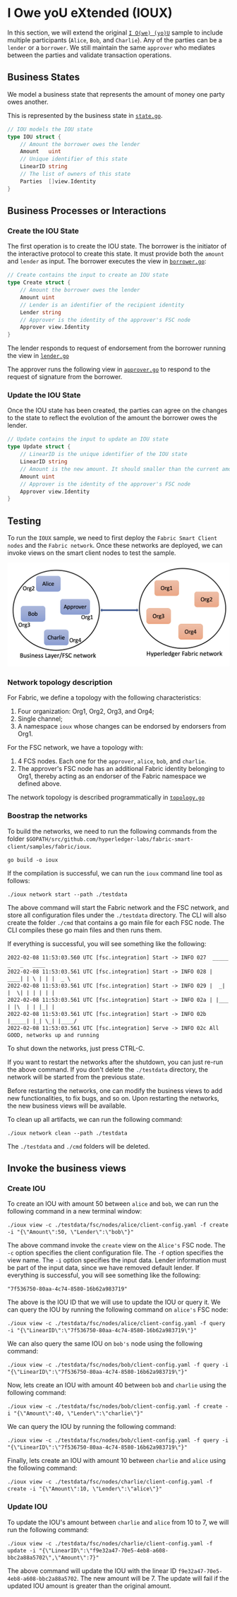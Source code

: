 # I Owe yoU eXtended (IOUX)

In this section, we will extend the original [`I O(we) (yo)U`](../iou/README.md) sample to include multiple participants (`Alice`, `Bob`, and `Charlie`). Any of the parties can be a `lender` or a `borrower`.
We still maintain the same `approver` who mediates between the parties and validate transaction operations.

## Business States

We model a business state that represents the amount of money one party owes another.

This is represented by the business state in [`state.go`](./states/state.go).

```go
// IOU models the IOU state
type IOU struct {
	// Amount the borrower owes the lender
	Amount   uint
	// Unique identifier of this state
	LinearID string
	// The list of owners of this state
	Parties  []view.Identity 
}
```

## Business Processes or Interactions

### Create the IOU State

The first operation is to create the IOU state.
The borrower is the initiator of the interactive protocol to create this state. It must provide both the `amount` and `lender` as input.
The borrower executes the view in [`borrower.go`](./views/borrower.go):

```go
// Create contains the input to create an IOU state
type Create struct {
	// Amount the borrower owes the lender
	Amount uint
	// Lender is an identifier of the recipient identity
	Lender string
	// Approver is the identity of the approver's FSC node
	Approver view.Identity
}
```

The lender responds to request of endorsement from the borrower running the view in [`lender.go`](./views/lender.go)

The approver runs the following view in [`approver.go`](./views/approver.go) to respond to the request of signature from the borrower.

### Update the IOU State

Once the IOU state has been created, the parties can agree on the changes to the state
to reflect the evolution of the amount the borrower owes the lender.

```go
// Update contains the input to update an IOU state
type Update struct {
	// LinearID is the unique identifier of the IOU state
	LinearID string
	// Amount is the new amount. It should smaller than the current amount
	Amount uint
	// Approver is the identity of the approver's FSC node
	Approver view.Identity
}
```

## Testing

To run the `IOUX` sample, we need to first deploy the `Fabric Smart Client nodes` and the `Fabric network`.
Once these networks are deployed, we can invoke views on the smart client nodes to test the sample.

<img src="imgs/network.png">

### Network topology description

For Fabric, we define a topology with the following characteristics:
1. Four organization: Org1, Org2, Org3, and Org4;
2. Single channel;
2. A namespace `ioux` whose changes can be endorsed by endorsers from Org1.

For the FSC network, we have a topology with:
1. 4 FCS nodes. Each one for the `approver`, `alice`, `bob`, and `charlie`.
2. The approver's FSC node has an additional Fabric identity belonging to Org1, thereby acting as an endorser of the Fabric namespace we defined above.

The network topology is described programmatically in [`topology.go`](./topology/topology.go)


### Boostrap the networks

To build the networks, we need to run the following commands from the folder `$GOPATH/src/github.com/hyperledger-labs/fabric-smart-client/samples/fabric/ioux`.

```shell
go build -o ioux
```

If the compilation is successful, we can run the `ioux` command line tool as follows:

``` 
./ioux network start --path ./testdata
```

The above command will start the Fabric network and the FSC network, 
and store all configuration files under the `./testdata` directory.
The CLI will also create the folder `./cmd` that contains a go main file for each FSC node.
The CLI compiles these go main files and then runs them.

If everything is successful, you will see something like the following:

```shell
2022-02-08 11:53:03.560 UTC [fsc.integration] Start -> INFO 027  _____   _   _   ____
2022-02-08 11:53:03.561 UTC [fsc.integration] Start -> INFO 028 | ____| | \ | | |  _ \
2022-02-08 11:53:03.561 UTC [fsc.integration] Start -> INFO 029 |  _|   |  \| | | | | |
2022-02-08 11:53:03.561 UTC [fsc.integration] Start -> INFO 02a | |___  | |\  | | |_| |
2022-02-08 11:53:03.561 UTC [fsc.integration] Start -> INFO 02b |_____| |_| \_| |____/
2022-02-08 11:53:03.561 UTC [fsc.integration] Serve -> INFO 02c All GOOD, networks up and running
```

To shut down the networks, just press CTRL-C.

If you want to restart the networks after the shutdown, you can just re-run the above command.
If you don't delete the `./testdata` directory, the network will be started from the previous state.

Before restarting the networks, one can modify the business views to add new functionalities, to fix bugs, and so on.
Upon restarting the networks, the new business views will be available.

To clean up all artifacts, we can run the following command:

```shell
./ioux network clean --path ./testdata
```

The `./testdata` and `./cmd` folders will be deleted.

## Invoke the business views

### Create IOU
To create an IOU with amount 50 between `alice` and `bob`, we can run the following command in a new terminal window:

```shell
./ioux view -c ./testdata/fsc/nodes/alice/client-config.yaml -f create -i "{\"Amount\":50, \"Lender\":\"bob\"}"
```

The above command invoke the `create` view on the `Alice's` FSC node. The `-c` option specifies the client configuration file.
The `-f` option specifies the view name. The `-i` option specifies the input data. Lender information must be part of the input data, since we have removed default lender.
If everything is successful, you will see something like the following:

```shell
"7f536750-80aa-4c74-8580-16b62a983719"
```
The above is the IOU ID that we will use to update the IOU or query it. We can query the IOU by running the following command on `alice's` FSC node:

```shell
./ioux view -c ./testdata/fsc/nodes/alice/client-config.yaml -f query -i "{\"LinearID\":\"7f536750-80aa-4c74-8580-16b62a983719\"}"
```

We can also query the same IOU on `bob's` node using the following command:

```shell 
./ioux view -c ./testdata/fsc/nodes/bob/client-config.yaml -f query -i "{\"LinearID\":\"7f536750-80aa-4c74-8580-16b62a983719\"}"
```

Now, lets create an IOU with amount 40 between `bob` and `charlie` using the following command:

```shell
./ioux view -c ./testdata/fsc/nodes/bob/client-config.yaml -f create -i "{\"Amount\":40, \"Lender\":\"charlie\"}"
```

We can query the IOU by running the following command:

```shell 
./ioux view -c ./testdata/fsc/nodes/bob/client-config.yaml -f query -i "{\"LinearID\":\"7f536750-80aa-4c74-8580-16b62a983719\"}"
```

Finally, lets create an IOU with amount 10 between `charlie` and `alice` using the following command:

```shell
./ioux view -c ./testdata/fsc/nodes/charlie/client-config.yaml -f create -i "{\"Amount\":10, \"Lender\":\"alice\"}"
```

### Update IOU
To update the IOU's amount between `charlie` and `alice` from 10 to 7, we will run the following command:

```shell
./ioux view -c ./testdata/fsc/nodes/charlie/client-config.yaml -f update -i "{\"LinearID\":\"f9e32a47-70e5-4eb8-a608-bbc2a88a5702\",\"Amount\":7}"
```

The above command will update the IOU with the linear ID `f9e32a47-70e5-4eb8-a608-bbc2a88a5702`. The new amount will be 7.
The update will fail if the updated IOU amount is greater than the original amount.
